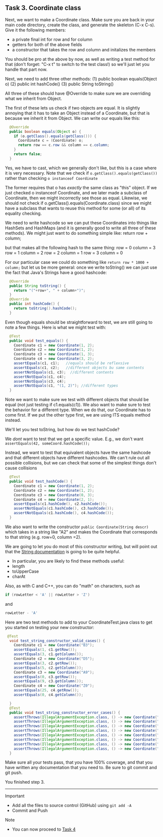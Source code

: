 ## Task 3. Coordinate class

Next, we want to make a Coordinate class.  Make sure you are back in your main code
directory, create the class, and generate the skeleton (C-x C-s). Give it the following
members:
  - a private final int for row and for column
  - getters for both of the above fields
  - a constructor that takes the row and column and initalizes the members

You should be pro at the above by now, as well as writing a test method for that
(don't forget: "C-x t" to switch  to the test class!) so we'll just let you handle
that part now.

Next, we need to add three other methods:
 (1) public boolean equals(Object o)
 (2) public int hashCode()
 (3) public String toString()

All three of these should have @Override to make sure we are overriding
what we inherit from Object.

The first of these lets us check if two objects are equal.  It is
slightly annoying that it has to take an Object instead of a Coordinate,
but that is because we inherit it from Object.  We can write our
equals like this:
```java
  @Override
  public boolean equals(Object o) {
    if (o.getClass().equals(getClass())) {
      Coordinate c = (Coordinate) o;
      return row == c.row && column == c.column;
    }
    return false;
  }
```
Yes, we have to cast, which we generally don't like, but this is a case
where it is very necessary.  Note that we check if
`o.getClass().equals(getClass())`  rather than checking
`o instanceof Coordinate`

The former requires that o has *exactly* the same class as "this" object.
If we just checked o instanceof Coordinate, and we later made a subclass
of Coordinate, then we might incorrectly see those as equal.
Likewise, we should not check if o.getClass().equals(Coordinate.class)
since we might have a subclass that wants to reuse this method for
some (or all) of its equality checking.

We need to write hashcode so we can put these Coordinates into things
like HashSets and HashMaps (and it is generally good to write all three
of these methods).  We might just want to do something simple like:
 return row + column;

but that makes all the following hash to the same thing:
row = 0 column = 3
row = 1 column = 2
row = 2 column = 1
row = 3 column = 0

For our particular case we could do something like
`return row * 1000 + column;`
but let us be more general:  once we write toString() we can just
use the fact that Java's Strings have a good hashcode:
```java
  @Override
  public String toString() {
    return "("+row+", " + column+")";
  }
  @Override
  public int hashCode() {
    return toString().hashCode();
  }
```
Even though equals should be straightforward to test, we are still going
to note a few things.  Here is what we might test with:
```java
  @Test
  public void test_equals() {
    Coordinate c1 = new Coordinate(1, 2);
    Coordinate c2 = new Coordinate(1, 2);
    Coordinate c3 = new Coordinate(1, 3);
    Coordinate c4 = new Coordinate(3, 2);
    assertEquals(c1, c1);   //equals should be reflexsive
    assertEquals(c1, c2);   //different objects bu same contents
    assertNotEquals(c1, c3);  //different contents
    assertNotEquals(c1, c4);
    assertNotEquals(c3, c4);
    assertNotEquals(c1, "(1, 2)"); //different types
  }
```
Note we want to make sure we test with different objects that should
be equal (not just testing if c1.equals(c1)).  We also want to make sure
to test the behavior for a different type. When we do that, our Coordinate
has to come first.  If we put the other type first, we are using ITS
equals method instead.

We'll let you test toString, but how do we test hashCode?

We *dont* want to test that we get a specific value.  E.g., we don't want
`assertEquals(42, someCoord.hashCode());`

Instead, we want to test that equivalent objects have the same hashcode
and that different objects have different hashcodes.  We can't rule
out all possible collisions, but we can check that some of the simplest
things don't cause collisions
```java
  @Test
  public void test_hashCode() {
    Coordinate c1 = new Coordinate(1, 2);
    Coordinate c2 = new Coordinate(1, 2);
    Coordinate c3 = new Coordinate(0, 3);
    Coordinate c4 = new Coordinate(2, 1); 
    assertEquals(c1.hashCode(), c2.hashCode());
    assertNotEquals(c1.hashCode(), c3.hashCode());
    assertNotEquals(c1.hashCode(), c4.hashCode());
  }
```


We also want to write the constructor
` public Coordinate(String descr) `
which takes in a string like "A2" and makes the Coordinate
that corresponds to that string (e.g. row=0, column =2).

We are going to let you do most of this constructor writing, but will point
out that the [String documentation](https://docs.oracle.com/javase/8/docs/api/java/lang/String.html) is going to be quite helpful.

- In particular, you are likely to find these methods useful:
- length
- toUpperCase
- charAt
 
Also, as with C and C++, you can do "math" on characters, such as
```java
if (rowLetter < 'A' || rowLetter > 'Z')
```
and
```java
rowLetter - 'A'
```
Here are two test methods to add to your CoordinateTest.java class to get you
started on testing your new constructor:
```java
 @Test
  void test_string_constructor_valid_cases() {
    Coordinate c1 = new Coordinate("B3");
    assertEquals(1, c1.getRow());
    assertEquals(3, c1.getColumn());
    Coordinate c2 = new Coordinate("D5");
    assertEquals(3, c2.getRow());
    assertEquals(5, c2.getColumn());
    Coordinate c3 = new Coordinate("A9");
    assertEquals(0, c3.getRow());
    assertEquals(9, c3.getColumn());
    Coordinate c4 = new Coordinate("Z0");
    assertEquals(25, c4.getRow());
    assertEquals(0, c4.getColumn());

  }
  @Test
  public void test_string_constructor_error_cases() {
    assertThrows(IllegalArgumentException.class, () -> new Coordinate("00"));
    assertThrows(IllegalArgumentException.class, () -> new Coordinate("AA"));
    assertThrows(IllegalArgumentException.class, () -> new Coordinate("@0"));
    assertThrows(IllegalArgumentException.class, () -> new Coordinate("[0"));
    assertThrows(IllegalArgumentException.class, () -> new Coordinate("A/"));
    assertThrows(IllegalArgumentException.class, () -> new Coordinate("A:"));
    assertThrows(IllegalArgumentException.class, () -> new Coordinate("A"));
    assertThrows(IllegalArgumentException.class, () -> new Coordinate("A12"));
  }
```
Make sure all your tests pass, that you have 100% coverage,
and that you have written any documentation that you need to.
Be sure to git commit and git push.

You finished step 3.


***

>[!IMPORTANT]
> - Add all the files to source control (GitHub) using `git add -A`
> - Commit and Push 

>[!NOTE]
> - You can now proceed to [Task 4](./task4.md)